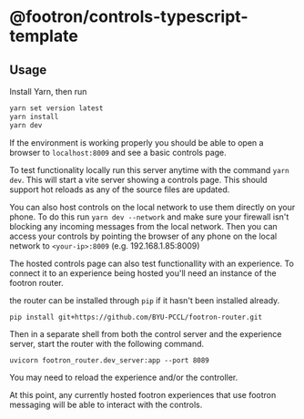 # @footron/controls-typescript-template

## Usage

Install Yarn, then run

```sh
yarn set version latest
yarn install
yarn dev
```
If the environment is working properly you should be able to open a browser to `localhost:8009` and see a basic controls page.

To test functionality locally run this server anytime with the command `yarn dev`. This will start a vite server showing a controls page. This should support hot reloads as any of the source files are updated.

You can also host controls on the local network to use them directly on your phone. To do this run `yarn dev --network` and make sure your firewall isn't blocking any incoming messages from the local network. Then you can access your controls by pointing the browser of any phone on the local network to `<your-ip>:8009` (e.g. 192.168.1.85:8009)

The hosted controls page can also test functionallity with an experience.
To connect it to an experience being hosted you'll need an instance of the footron router.

the router can be installed through `pip` if it hasn't been installed already.

`pip install git+https://github.com/BYU-PCCL/footron-router.git`

Then in a separate shell from both the control server and the experience server, start the router with the following command.

`uvicorn footron_router.dev_server:app --port 8089`

You may need to reload the experience and/or the controller.

At this point, any currently hosted footron experiences that use footron messaging will be able to interact with the controls.
